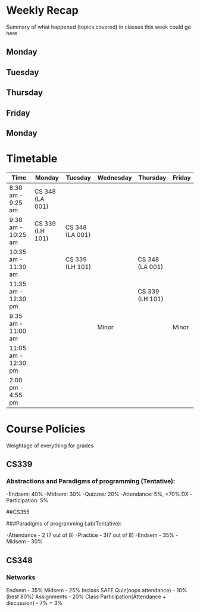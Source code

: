 # Weekly Recap

Summary of what happened (topics covered) in classes this week could go here

## Monday

## Tuesday

## Thursday

## Friday

## Monday

# Timetable

| Time                | Monday          | Tuesday         | Wednesday       | Thursday        | Friday         |
|---------------------|-----------------|-----------------|-----------------|-----------------|----------------|
| 8:30 am - 9:25 am   | CS 348 (LA 001) |                 |                 |                 |                |
| 9:30 am - 10:25 am  | CS 339 (LH 101) | CS 348 (LA 001) |                 |                 |                |
| 10:35 am - 11:30 am |                 | CS 339 (LH 101) |                 | CS 348 (LA 001) |                |
| 11:35 am - 12:30 pm |                 |                 |                 | CS 339 (LH 101) |                |
| 9:35 am - 11:00 am  |                 |                 | Minor           |                 | Minor          |
| 11:05 am - 12:30 pm |                 |                 |                 |                 |                |
| 2:00 pm - 4:55 pm   |                 |                 |                 |                 |                |

# Course Policies

Weightage of everything for grades

## CS339 
### Abstractions and Paradigms of programming (Tentative):

-Endsem: 40%
-Midsem: 30%
-Quizzes: 20%
-Attendance: 5%, <70% DX
-Participation: 5%

##CS355

###Paradigms of programming Lab(Tentative):

-Attendance - 2 (7 out of 8)
-Practice - 3(7  out of 8)
-Endsem - 35%
-Midsem - 30%

## CS348

### Networks

Endsem - 35%
Midsem - 25%
Inclass SAFE Quiz(oops attendance) - 10% (best 80%)
Assignments - 20%
Class Participation(Attendance + discussion) - 7% + 3%

